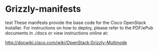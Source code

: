 Grizzly-manifests
================
test
These manifests provide the base code for the Cisco OpenStack Installer.
For instructions on how to deploy, please refer to the PDF/ePub documents
in ./docs or view instructions online at:

http://docwiki.cisco.com/wiki/OpenStack:Grizzly-Multinode

